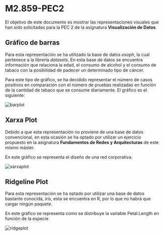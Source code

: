 # M2.859-PEC2
 
El objetivo de este documento es mostrar las representaciones visuales que han sido solicitadas para la PEC 2 de la asignatura **Visualización de Datos**.

## Gráfico de barras

Para esta representación se ha utilizado la base de datos *esoph*, la cual pertenece a la librería *datasets*. En esta base de datos se encuentra información que relaciona la edad, el consumo de alcohol y el consumo de tabaco con la posibilidad de padecer un determinado tipo de cáncer.

Para este tipo de gráfico, se ha decidido representar el número de casos positivos en comparación con el número de pruebas realizadas en función de la cantidad de tabaco que se consume diariamente. El gráfico es el siguiente:

![barplot](https://github.com/vfernandezmore/M2.859-PEC2/tree/main/Im%C3%A1genes/barplot.png)

## Xarxa Plot

Debido a que esta representación no proviene de una base de datos convencional, en esta ocasión se ha optado por utilizar un ejercicio propuesto en la asignatura **Fundamentos de Redes y Arquitecturas** de este mismo máster.

En este gráfico se representa el diseño de una red corporativa.

![xarxaplot](https://github.com/vfernandezmore/M2.859-PEC2/tree/main/Im%C3%A1genes/xarxaplot.PNG)

## Ridgeline Plot

Para esta representación se ha optado por utilizar una base de datos bastante conocida, *iris*, esta se encuentra en R, por lo que no habrá que cargar ningún paquete.

En este gráfico se representa como se distribuye la variable Petal.Length en función de la especie

![ridgeplot](https://github.com/vfernandezmore/M2.859-PEC2/tree/main/Im%C3%A1genes/ridgeplot.png)


